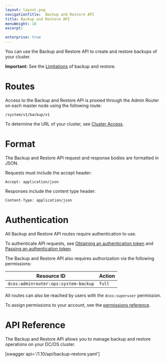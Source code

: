 ```yaml
---
layout: layout.pug
navigationTitle:  Backup and Restore API
title: Backup and Restore API
menuWeight: 10
excerpt:

enterprise: true
---
```


You can use the Backup and Restore API to create and restore backups of your cluster. 

**Important:** See the [Limitations](/mesosphere/dcos/1.10/administering-clusters/backup-and-restore/#limitations) of backup and restore.

# Routes

Access to the Backup and Restore API is proxied through the Admin Router on each master node using the following route:

```
/system/v1/backup/v1
```

To determine the URL of your cluster, see [Cluster Access](/mesosphere/dcos/1.10/api/access/).

# Format

The Backup and Restore API request and response bodies are formatted in JSON.

Requests must include the accept header:

```
Accept: application/json
```

Responses include the content type header:

```
Content-Type: application/json
```

# Authentication

All Backup and Restore API routes require authentication to use.

To authenticate API requests, see [Obtaining an authentication token](/mesosphere/dcos/1.10/security/ent/iam-api/#obtaining-an-authentication-token) and [Passing an authentication token](/mesosphere/dcos/1.10/security/ent/iam-api/#passing-an-authentication-token).

The Backup and Restore API also requires authorization via the following permissions:

| Resource ID | Action |
|-------------|--------|
| `dcos:adminrouter:ops:system-backup` | `full` |

All routes can also be reached by users with the `dcos:superuser` permission.

To assign permissions to your account, see the [permissions reference](/mesosphere/dcos/1.10/security/ent/perms-reference/).


# API Reference

The Backup and Restore API allows you to manage backup and restore operations on your DC/OS cluster.

[swagger api='/1.10/api/backup-restore.yaml']
